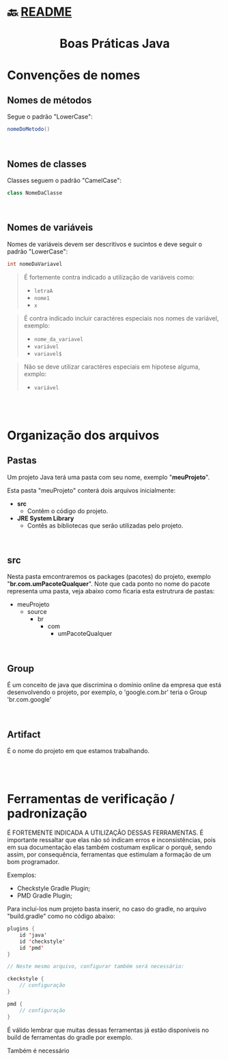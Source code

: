 # :back: [README](../../../README.md#programming-languages)

<h1 align="center">
    Boas Práticas Java
</h1>

# Convenções de nomes

## Nomes de métodos
Segue o padrão "LowerCase":
```java
nomeDoMetodo()
```

<br>

## Nomes de classes
Classes seguem o padrão "CamelCase":
```java
class NomeDaClasse 
```

<br>

## Nomes de variáveis
Nomes de variáveis devem ser descritivos e sucintos e deve seguir o padrão "LowerCase":
```java
int nomeDaVariavel
``` 

> É fortemente contra indicado a utilização de variáveis como:
>-  `letraA`
>-  `nome1`
>-  `x`

> É contra indicado incluir caractéres especiais nos nomes de variável, exemplo: 
>-   `nome_da_variavel`
>-   `variável`
>-   `variavel$`

> Não se deve utilizar caractéres especiais em hipotese alguma, exmplo: 
>-   `variável`

<br>
<br>

# Organização dos arquivos

## Pastas
Um projeto Java terá uma pasta com seu nome, exemplo "**meuProjeto**".

Esta pasta "meuProjeto" conterá dois arquivos inicialmente:
-   **src**
    -   Contêm o código do projeto.
-   **JRE System Library**
    - Contês as bibliotecas que serão utilizadas pelo projeto.

<br>

## src
Nesta pasta emcontraremos os packages (pacotes) do projeto, exemplo "**br.com.umPacoteQualquer**". Note que cada ponto no nome do pacote representa uma pasta, veja abaixo como ficaria esta estrutrura de pastas:
-   meuProjeto
    -   source
        -   br
            -   com
                -   umPacoteQualquer

<br>

## Group
É um conceito de java que discrimina o domínio online da empresa que está desenvolvendo o projeto, por exemplo, o 'google.com.br' teria o Group 'br.com.google'

<br>

## Artifact
É o nome do projeto em que estamos trabalhando.

<br>
<br>

# Ferramentas de verificação / padronização
É FORTEMENTE INDICADA A UTILIZAÇÃO DESSAS FERRAMENTAS. É importante ressaltar que elas não só indicam erros e inconsistências, pois em sua documentação elas também costumam explicar o porquê, sendo assim, por consequência, ferramentas que estimulam a formação de um bom programador.

Exemplos:
-   Checkstyle Gradle Plugin;
-   PMD Gradle Plugin;

Para incluí-los num projeto basta inserir, no caso do gradle, no arquivo "build.gradle" como no código abaixo:

```java
plugins {
    id 'java'
    id 'checkstyle'
    id 'pmd'
}

// Neste mesmo arquivo, configurar também será necessário:

ckeckstyle {
    // configuração
}

pmd {
    // configuração
}
```

É válido lembrar que muitas dessas ferramentas já estão disponíveis no build de ferramentas do gradle por exemplo.

Também é necessário

<br>
<br>

